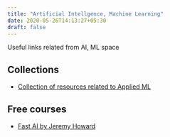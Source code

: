 ```yaml
---
title: "Artificial Intellgence, Machine Learning"
date: 2020-05-26T14:13:27+05:30
draft: false
---
```


Useful links related from AI, ML space

## Collections

- [Collection of resources related to Applied ML](https://github.com/eugeneyan/applied-ml)

## Free courses

- [Fast AI by Jeremy Howard](https://www.fast.ai/)

